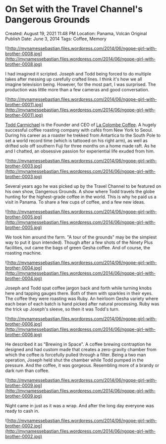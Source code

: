 # On Set with the Travel Channel's Dangerous Grounds

Created: August 19, 2021 11:48 PM
Location: Panama, Volcán
Original Publish Date: June 3, 2014
Tags: Coffee, Memory

![http://mynamessebastian.files.wordpress.com/2014/06/ngope-girl-with-brother-0008.jpg](http://mynamessebastian.files.wordpress.com/2014/06/ngope-girl-with-brother-0008.jpg)

I had imagined it scripted. Joseph and Todd being forced to do multiple takes after messing up carefully crafted lines. I think it's how we all imagine television being. However, for the most part, I was surprised. The production was little more than a few cameras and good conversation.

![http://mynamessebastian.files.wordpress.com/2014/06/ngope-girl-with-brother-00011.jpg](http://mynamessebastian.files.wordpress.com/2014/06/ngope-girl-with-brother-00011.jpg)

[Todd Carmichael](http://www.toddcarmichael.com/) is the Founder and CEO of [La Colombe Coffee](http://www.lacolombe.com/). A hugely successful coffee roasting company with cafés from New York to Seoul. During his career as a roaster he trekked from Antartica to the South Pole to set a world record time (which is tattooed on his right arm), as well as drifted solo off southern Fuji for three months on a home made raft. As he and I chatted, an obsessive passion for experiential life exuded from him.

![http://mynamessebastian.files.wordpress.com/2014/06/ngope-girl-with-brother-0003.jpg](http://mynamessebastian.files.wordpress.com/2014/06/ngope-girl-with-brother-0003.jpg)

Several years ago he was picked up by the Travel Channel to be featured on his own show, Dangerous Grounds. A show where Todd travels the globe hunting for the highest-grade coffee in the world. This is why he paid us a visit in Panama. To share a few cups of coffee, and a few new ideas.

![http://mynamessebastian.files.wordpress.com/2014/06/ngope-girl-with-brother-0005.jpg](http://mynamessebastian.files.wordpress.com/2014/06/ngope-girl-with-brother-0005.jpg)

We took him around the farm. "A tour of the grounds" may be the simplest way to put it (pun intended). Though after a few shots of the Ninety Plus facilities, out came the bags of green Gesha coffee. And of course, the roasting machine.

![http://mynamessebastian.files.wordpress.com/2014/06/ngope-girl-with-brother-0004.jpg](http://mynamessebastian.files.wordpress.com/2014/06/ngope-girl-with-brother-0004.jpg)

Joseph and Todd spat coffee jargon back and forth while turning knobs here and tapping gauges there. Both of them with sparkles in their eyes. The coffee they were roasting was Ruby. An heirloom Gesha variety where each bean of each batch is hand picked after natural processing. Ruby was the trick up Joseph's sleeve, so then it was Todd's turn.

![http://mynamessebastian.files.wordpress.com/2014/06/ngope-girl-with-brother-0006.jpg](http://mynamessebastian.files.wordpress.com/2014/06/ngope-girl-with-brother-0006.jpg)

He described it as "Brewing in Space". A coffee brewing contraption he designed and had custom made that creates a zero-gravity chamber from which the coffee is forcefully pulled through a filter. Being a two man operation, Joseph held shut the chamber while Todd pumped in the pressure. And the coffee, it was gorgeous. Resembling more of a brandy or dark rum than coffee.

![http://mynamessebastian.files.wordpress.com/2014/06/ngope-girl-with-brother-0009.jpg](http://mynamessebastian.files.wordpress.com/2014/06/ngope-girl-with-brother-0009.jpg)

Night came in just as it was a wrap. And after the long day everyone was ready to cash in.

![http://mynamessebastian.files.wordpress.com/2014/06/ngope-girl-with-brother-0002.jpg](http://mynamessebastian.files.wordpress.com/2014/06/ngope-girl-with-brother-0002.jpg)
